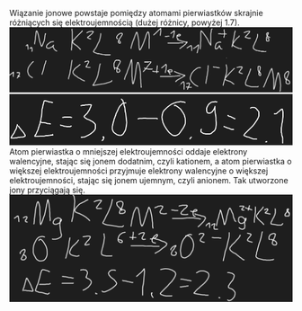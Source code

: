 Wiązanie jonowe powstaje pomiędzy atomami pierwiastków skrajnie różniących się elektroujemnością (dużej różnicy, powyżej 1.7).
![](Załączniki/Pasted%20image%2020231129125950.png)![](Załączniki/Pasted%20image%2020231129130640.png)
Atom pierwiastka o mniejszej elektroujemności oddaje elektrony walencyjne, stając się jonem dodatnim, czyli kationem, a atom pierwiastka o większej elektroujemności przyjmuje elektrony walencyjne o większej elektroujemności, stając się jonem ujemnym, czyli anionem. Tak utworzone jony przyciągają się.
![](Załączniki/Pasted%20image%2020231129131903.png)